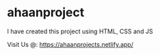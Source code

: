 # ahaanproject
I have created this project using HTML, CSS and JS

Visit Us @: https://ahaanprojects.netlify.app/
